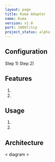 ```yaml
---
layout: page
title: Kuma Adapter
name: Kuma
version: v1.0
port: 10007/tcp
project_status: alpha
---
```


## Configuration
Step 1)
Step 2)

## Features
1. 
2. 

## Usage
1. 
2. 

## Architecture
< diagram >
